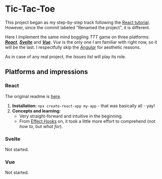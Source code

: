 # Tic-Tac-Toe

This project began as my step-by-step track following the
[React tutorial](https://reactjs.org/tutorial/tutorial.html). However, since the commit
labeled "Renamed the project", it is different.

Here I implement the same mind boggling _TTT_ game on three platforms:
[_**React**_](https://reactjs.org/), [**_Svelte_**](https://svelte.dev/) and 
[_**Vue**_](https://vuejs.org/).
_Vue_ is the only one I am familiar with right now, so it will be the last.
I respectfully skip the [_Angular_](https://angularjs.org/) for aesthetic reasons.

As in case of any real project, the _Issues list_ will play its role.

## Platforms and impressions

### React
The original readme is [here](doc/react.md).

1. **Installation:** `npx create-react-app my-app` - that was basically all - yay!
1. **Concepts and learning:**
   - Very straight-forward and intuitive in the beginning.
   - From [Effect Hooks](https://reactjs.org/docs/hooks-effect.html) on,
   it took a little more effort to comprehend (not _how to_, but _what for_).

### Svelte
Not started.

### Vue
Not started.
